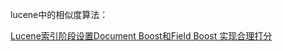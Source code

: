 lucene中的相似度算法：

[Lucene索引阶段设置Document Boost和Field Boost 实现合理打分](https://blog.csdn.net/yja886/article/details/6612104)

